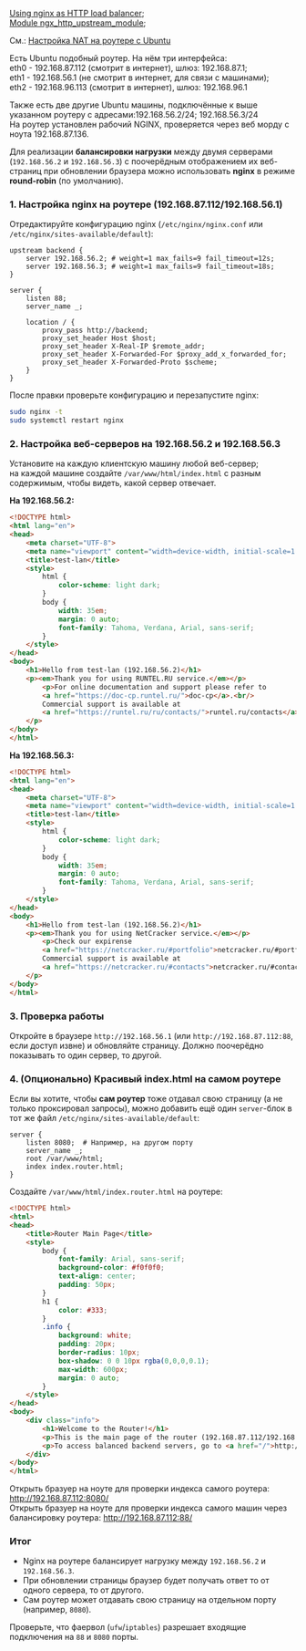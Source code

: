 [Using nginx as HTTP load balancer](https://nginx.org/en/docs/http/load_balancing.html); 
<br/> [Module ngx_http_upstream_module](https://nginx.org/ru/docs/http/ngx_http_upstream_module.html);

См.: [Настройка NAT на роутере с Ubuntu](https://github.com/sherbettt/BASH-cheats/blob/main/26.%20Настройка%20NAT%20на%20роутере%20с%20Ubuntu.md)

Есть Ubuntu подобный роутер. На нём три интерфейса:
<br/> eth0 - 192.168.87.112 (смотрит в интернет), шлюз: 192.168.87.1;
<br/> eth1 - 192.168.56.1 (не смотрит в интернет, для связи с машинами);
<br/> eth2 - 192.168.96.113 (смотрит в интернет), шлюз: 192.168.96.1

Также есть две другие Ubuntu машины, подключённые к выше указанном роутеру с адресами:192.168.56.2/24; 192.168.56.3/24
<br/> На роутер установлен рабочий NGINX, проверяется через веб морду с ноута 192.168.87.136.

Для реализации **балансировки нагрузки** между двумя серверами (`192.168.56.2` и `192.168.56.3`) с поочерёдным отображением их веб-страниц при обновлении браузера можно использовать **nginx** в режиме **round-robin** (по умолчанию).  

### **1. Настройка nginx на роутере (192.168.87.112/192.168.56.1)**
Отредактируйте конфигурацию nginx (`/etc/nginx/nginx.conf` или `/etc/nginx/sites-available/default`):

```nginx
upstream backend {
    server 192.168.56.2; # weight=1 max_fails=9 fail_timeout=12s;
    server 192.168.56.3; # weight=1 max_fails=9 fail_timeout=18s;
}

server {
    listen 88;
    server_name _;

    location / {
        proxy_pass http://backend;
        proxy_set_header Host $host;
        proxy_set_header X-Real-IP $remote_addr;
        proxy_set_header X-Forwarded-For $proxy_add_x_forwarded_for;
        proxy_set_header X-Forwarded-Proto $scheme;
    }
}
```

После правки проверьте конфигурацию и перезапустите nginx:  
```bash
sudo nginx -t
sudo systemctl restart nginx
```

### **2. Настройка веб-серверов на 192.168.56.2 и 192.168.56.3**
Установите на каждую клиентскую машину любой веб-сервер;
<br/> на каждой машине создайте `/var/www/html/index.html` с разным содержимым, чтобы видеть, какой сервер отвечает.  

**На 192.168.56.2:**
```html
<!DOCTYPE html>
<html lang="en">
<head>
    <meta charset="UTF-8">
    <meta name="viewport" content="width=device-width, initial-scale=1.0">
    <title>test-lan</title>
    <style>
        html {
            color-scheme: light dark;
        }
        body {
            width: 35em;
            margin: 0 auto;
            font-family: Tahoma, Verdana, Arial, sans-serif;
        }
    </style>
</head>
<body>
    <h1>Hello from test-lan (192.168.56.2)</h1>
    <p><em>Thank you for using RUNTEL.RU service.</em></p>
        <p>For online documentation and support please refer to
        <a href="https://doc-cp.runtel.ru/">doc-cp</a>.<br/>
        Commercial support is available at
        <a href="https://runtel.ru/ru/contacts/">runtel.ru/contacts</a>.
    </p>
</body>
</html>
```

**На 192.168.56.3:**
```html
<!DOCTYPE html>
<html lang="en">
<head>
    <meta charset="UTF-8">
    <meta name="viewport" content="width=device-width, initial-scale=1.0">
    <title>test-lan</title>
    <style>
        html {
            color-scheme: light dark;
        }
        body {
            width: 35em;
            margin: 0 auto;
            font-family: Tahoma, Verdana, Arial, sans-serif;
        }
    </style>
</head>
<body>
    <h1>Hello from test-lan (192.168.56.2)</h1>
    <p><em>Thank you for using NetCracker service.</em></p>
        <p>Check our expirense
        <a href="https://netcracker.ru/#portfolio">netcracker.ru/#portfolio</a>.<br/>
        Commercial support is available at
        <a href="https://netcracker.ru/#contacts">netcracker.ru/#contacts</a>.
    </p>
</body>
</html>
```

### **3. Проверка работы**
Откройте в браузере `http://192.168.56.1` (или `http://192.168.87.112:88`, если доступ извне) и обновляйте страницу. Должно поочерёдно показывать то один сервер, то другой.

### **4. (Опционально) Красивый index.html на самом роутере**
Если вы хотите, чтобы **сам роутер** тоже отдавал свою страницу (а не только проксировал запросы), можно добавить ещё один `server`-блок в тот же файл `/etc/nginx/sites-available/default`:

```nginx
server {
    listen 8080;  # Например, на другом порту
    server_name _;
    root /var/www/html;
    index index.router.html;
}
```

Создайте `/var/www/html/index.router.html` на роутере:
```html
<!DOCTYPE html>
<html>
<head>
    <title>Router Main Page</title>
    <style>
        body {
            font-family: Arial, sans-serif;
            background-color: #f0f0f0;
            text-align: center;
            padding: 50px;
        }
        h1 {
            color: #333;
        }
        .info {
            background: white;
            padding: 20px;
            border-radius: 10px;
            box-shadow: 0 0 10px rgba(0,0,0,0.1);
            max-width: 600px;
            margin: 0 auto;
        }
    </style>
</head>
<body>
    <div class="info">
        <h1>Welcome to the Router!</h1>
        <p>This is the main page of the router (192.168.87.112/192.168.96.113/192.168.56.1).</p>
        <p>To access balanced backend servers, go to <a href="/">http://192.168.56.1</a></p>
    </div>
</body>
</html>
```
Открыть бразуер на ноуте для проверки индекса самого роутера: http://192.168.87.112:8080/ 
<br/> Открыть бразуер на ноуте для проверки индекса самого машин через балансировку роутера: http://192.168.87.112:88/

### **Итог**
- Nginx на роутере балансирует нагрузку между `192.168.56.2` и `192.168.56.3`.  
- При обновлении страницы браузер будет получать ответ то от одного сервера, то от другого.  
- Сам роутер может отдавать свою страницу на отдельном порту (например, `8080`).  

Проверьте, что фаервол (`ufw`/`iptables`) разрешает входящие подключения на `88` и `8080` порты.
